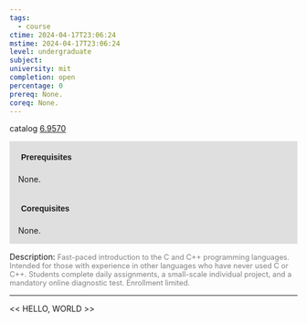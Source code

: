 ```yaml
---
tags:
  - course
ctime: 2024-04-17T23:06:24
mstime: 2024-04-17T23:06:24
level: undergraduate
subject: 
university: mit
completion: open
percentage: 0
prereq: None.
coreq: None.
---
```


catalog [6.9570](http://student.mit.edu/catalog/m6e.html#6.9570)

<span style="display: block; padding: 15px; background-color: rgb(100, 100, 100, 0.2);"><font id="m_prereq3447_0" style="display: block; font-family: Arial, sans-serif; font-weight: bold; padding: 5px">Prerequisites</font><br><span id="prereq3447_0">None.</span></span>
<span style="display: block; padding: 15px; background-color: rgb(100, 100, 100, 0.2);"><font id="m_coreq3447_0" style="display: block; font-family: Arial, sans-serif; font-weight: bold; padding: 5px">Corequisites</font><br><span id="coreq3447_0">None.</span></span>

<font style="">Description:</font>
<font style="color: grey; font-size: 0.8rem;">Fast-paced introduction to the C and C++ programming languages. Intended for those with experience in other languages who have never used C or C++. Students complete daily assignments, a small-scale individual project, and a mandatory online diagnostic test. Enrollment limited.</font>



---

<< HELLO, WORLD >>
